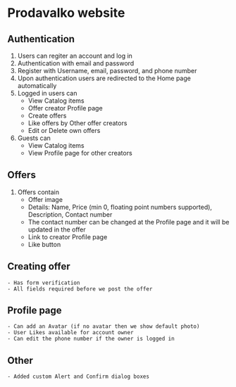 # Prodavalko website

## Authentication

1. Users can regiter an account and log in
2. Authentication with email and password
3. Register with Username, email, password, and phone number
4. Upon authentication users are redirected to the Home page automatically
5. Logged in users can
   - View Catalog items
   - Offer creator Profile page
   - Create offers
   - Like offers by Other offer creators
   - Edit or Delete own offers
6. Guests can
   - View Catalog items
   - View Profile page for other creators

## Offers

1. Offers contain
   - Offer image
   - Details: Name, Price (min 0, floating point numbers supported), Description, Contact number
   - The contact number can be changed at the Profile page and it will be updated in the offer
   - Link to creator Profile page
   - Like button

## Creating offer

    - Has form verification
    - All fields required before we post the offer

## Profile page

    - Can add an Avatar (if no avatar then we show default photo)
    - User Likes available for account owner
    - Can edit the phone number if the owner is logged in

## Other

    - Added custom Alert and Confirm dialog boxes
